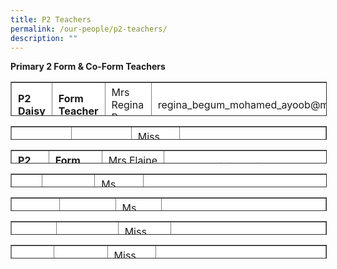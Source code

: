 ```yaml
---
title: P2 Teachers
permalink: /our-people/p2-teachers/
description: ""
---
```

**Primary 2 Form & Co-Form Teachers**

<table border="1" style="box-sizing: inherit; border-collapse: collapse; border-spacing: 0px; max-width: 100%; height: 53px; width: 792.225px;"><tbody style="box-sizing: inherit;"><tr style="box-sizing: inherit; background: rgb(255, 255, 255);"><td style="box-sizing: inherit; padding: 5px 10px; width: 116.325px;"><strong style="box-sizing: inherit; font-weight: bold;">P2 Daisy</strong></td><td style="box-sizing: inherit; padding: 5px 10px; width: 145.363px;"><strong style="box-sizing: inherit; font-weight: bold;">Form Teacher</strong></td><td style="box-sizing: inherit; padding: 5px 10px; width: 191.712px;">Mrs Regina Begum</td><td style="box-sizing: inherit; padding: 5px 10px; width: 337.825px;">regina_begum_mohamed_ayoob@moe.edu.sg</td></tr><tr style="box-sizing: inherit; background: rgb(230, 230, 230);"><td style="box-sizing: inherit; padding: 5px 10px; width: 116.325px;">&nbsp;</td><td style="box-sizing: inherit; padding: 5px 10px; width: 145.363px;"><strong style="box-sizing: inherit; font-weight: bold;">C</strong><strong style="box-sizing: inherit; font-weight: bold;">o-Form Teacher</strong></td><td style="box-sizing: inherit; padding: 5px 10px; width: 191.712px;">Mrs Mabel Yeo</td><td style="box-sizing: inherit; padding: 5px 10px; width: 337.825px;">goh_wei_lin_mabel@moe.edu.sg</td></tr></tbody></table>

<table border="1" style="box-sizing: inherit; border-collapse: collapse; border-spacing: 0px; max-width: 100%; height: 20px; width: 792.225px;"><tbody style="box-sizing: inherit;"><tr style="box-sizing: inherit; background: rgb(255, 255, 255); height: 23px;"><td style="box-sizing: inherit; padding: 5px 10px; width: 118.963px;"><strong style="box-sizing: inherit; font-weight: bold;">P2 Hibiscus</strong></td><td style="box-sizing: inherit; padding: 5px 10px; width: 148.65px;"><strong style="box-sizing: inherit; font-weight: bold;">Form Teacher</strong></td><td style="box-sizing: inherit; padding: 5px 10px; width: 197.475px;">Miss Soh Yin Ting</td><td style="box-sizing: inherit; padding: 5px 10px; width: 326.138px;">soh_yin_ting@moe.edu.sg</td></tr><tr style="box-sizing: inherit; background: rgb(230, 230, 230);"><td style="box-sizing: inherit; padding: 5px 10px; width: 118.963px;">&nbsp;</td><td style="box-sizing: inherit; padding: 5px 10px; width: 148.65px;"><strong style="box-sizing: inherit; font-weight: bold;">C</strong><strong style="box-sizing: inherit; font-weight: bold;">o-Form Teacher</strong></td><td style="box-sizing: inherit; padding: 5px 10px; width: 197.475px;">Mrs Lui Zi Hui</td><td style="box-sizing: inherit; padding: 5px 10px; width: 326.138px;">goh_zi_hui@moe.edu.sg</td></tr></tbody></table>

<table border="1" style="box-sizing: inherit; border-collapse: collapse; border-spacing: 0px; max-width: 100%; height: 20px; width: 792.225px;"><tbody style="box-sizing: inherit;"><tr style="box-sizing: inherit; background: rgb(255, 255, 255); height: 23px;"><td style="box-sizing: inherit; padding: 5px 10px; width: 118.963px;"><strong style="box-sizing: inherit; font-weight: bold;">P2 Ixora</strong></td><td style="box-sizing: inherit; padding: 5px 10px; width: 148.65px;"><strong style="box-sizing: inherit; font-weight: bold;">Form Teacher</strong></td><td style="box-sizing: inherit; padding: 5px 10px; width: 197.475px;">Mrs&nbsp;Elaine Toh</td><td style="box-sizing: inherit; padding: 5px 10px; width: 326.138px;">chong_mei_lin_elaine@moe.edu.sg</td></tr><tr style="box-sizing: inherit; background: rgb(230, 230, 230);"><td style="box-sizing: inherit; padding: 5px 10px; width: 118.963px;">&nbsp;</td><td style="box-sizing: inherit; padding: 5px 10px; width: 148.65px;"><strong style="box-sizing: inherit; font-weight: bold;">C</strong><strong style="box-sizing: inherit; font-weight: bold;">o-Form Teacher</strong></td><td style="box-sizing: inherit; padding: 5px 10px; width: 197.475px;">Ms Elsa Ang</td><td style="box-sizing: inherit; padding: 5px 10px; width: 326.138px;">elsa_ang@moe.edu.sg</td></tr></tbody></table>

<table border="1" style="box-sizing: inherit; border-collapse: collapse; border-spacing: 0px; max-width: 100%; height: 20px; width: 792.225px;"><tbody style="box-sizing: inherit;"><tr style="box-sizing: inherit; background: rgb(255, 255, 255); height: 23px;"><td style="box-sizing: inherit; padding: 5px 10px; width: 118.963px;"><strong style="box-sizing: inherit; font-weight: bold;">P2 Lily</strong></td><td style="box-sizing: inherit; padding: 5px 10px; width: 148.65px;"><strong style="box-sizing: inherit; font-weight: bold;">Form Teacher</strong></td><td style="box-sizing: inherit; padding: 5px 10px; width: 197.475px;">Ms Shirley Ang</td><td style="box-sizing: inherit; padding: 5px 10px; width: 326.138px;">ang_ching_ching_shirley@moe.edu.sg</td></tr><tr style="box-sizing: inherit; background: rgb(230, 230, 230);"><td style="box-sizing: inherit; padding: 5px 10px; width: 118.963px;">&nbsp;</td><td style="box-sizing: inherit; padding: 5px 10px; width: 148.65px;"><strong style="box-sizing: inherit; font-weight: bold;">C</strong><strong style="box-sizing: inherit; font-weight: bold;">o-Form Teacher</strong></td><td style="box-sizing: inherit; padding: 5px 10px; width: 197.475px;">Mdm Virginia Koh</td><td style="box-sizing: inherit; padding: 5px 10px; width: 326.138px;">koh_wah_mui@moe.edu.sg</td></tr></tbody></table>

<table border="1" style="box-sizing: inherit; border-collapse: collapse; border-spacing: 0px; max-width: 100%; height: 20px; width: 792.225px;"><tbody style="box-sizing: inherit;"><tr style="box-sizing: inherit; background: rgb(255, 255, 255); height: 23px;"><td style="box-sizing: inherit; padding: 5px 10px; width: 118.963px;"><strong style="box-sizing: inherit; font-weight: bold;">P2 Orchid</strong></td><td style="box-sizing: inherit; padding: 5px 10px; width: 148.65px;"><strong style="box-sizing: inherit; font-weight: bold;">Form Teacher</strong></td><td style="box-sizing: inherit; padding: 5px 10px; width: 197.475px;">Ms Cindy Oo</td><td style="box-sizing: inherit; padding: 5px 10px; width: 326.138px;">oo_hui_min@moe.edu.sg</td></tr><tr style="box-sizing: inherit; background: rgb(230, 230, 230);"><td style="box-sizing: inherit; padding: 5px 10px; width: 118.963px;">&nbsp;</td><td style="box-sizing: inherit; padding: 5px 10px; width: 148.65px;"><strong style="box-sizing: inherit; font-weight: bold;">C</strong><strong style="box-sizing: inherit; font-weight: bold;">o-Form Teacher</strong></td><td style="box-sizing: inherit; padding: 5px 10px; width: 197.475px;">Miss Nina Mark</td><td style="box-sizing: inherit; padding: 5px 10px; width: 326.138px;">mark_pei_lai_nina@moe.edu.sg</td></tr></tbody></table>

<table border="1" style="box-sizing: inherit; border-collapse: collapse; border-spacing: 0px; max-width: 100%; height: 20px; width: 792.225px;"><tbody style="box-sizing: inherit;"><tr style="box-sizing: inherit; background: rgb(255, 255, 255); height: 23px;"><td style="box-sizing: inherit; padding: 5px 10px; width: 118.963px;"><strong style="box-sizing: inherit; font-weight: bold;">P2 Rose</strong></td><td style="box-sizing: inherit; padding: 5px 10px; width: 148.65px;"><strong style="box-sizing: inherit; font-weight: bold;">Form Teacher</strong></td><td style="box-sizing: inherit; padding: 5px 10px; width: 197.475px;">Miss Yeo Bee Leng</td><td style="box-sizing: inherit; padding: 5px 10px; width: 326.138px;">yeo_bee_leng@moe.edu.sg</td></tr><tr style="box-sizing: inherit; background: rgb(230, 230, 230);"><td style="box-sizing: inherit; padding: 5px 10px; width: 118.963px;">&nbsp;</td><td style="box-sizing: inherit; padding: 5px 10px; width: 148.65px;"><strong style="box-sizing: inherit; font-weight: bold;">C</strong><strong style="box-sizing: inherit; font-weight: bold;">o-Form Teacher</strong></td><td style="box-sizing: inherit; padding: 5px 10px; width: 197.475px;">Mdm Tang Li</td><td style="box-sizing: inherit; padding: 5px 10px; width: 326.138px;">tang_li@moe.edu.sg</td></tr></tbody></table>

<table border="1" style="box-sizing: inherit; border-collapse: collapse; border-spacing: 0px; max-width: 100%; height: 20px; width: 792.225px;"><tbody style="box-sizing: inherit;"><tr style="box-sizing: inherit; background: rgb(255, 255, 255); height: 23px;"><td style="box-sizing: inherit; padding: 5px 10px; width: 118.963px;"><strong style="box-sizing: inherit; font-weight: bold;">P2 Violet</strong></td><td style="box-sizing: inherit; padding: 5px 10px; width: 148.65px;"><strong style="box-sizing: inherit; font-weight: bold;">Form Teacher</strong></td><td style="box-sizing: inherit; padding: 5px 10px; width: 197.475px;">Miss Brenda Liu</td><td style="box-sizing: inherit; padding: 5px 10px; width: 326.138px;">liu_congling@moe.edu.sg</td></tr><tr style="box-sizing: inherit; background: rgb(230, 230, 230);"><td style="box-sizing: inherit; padding: 5px 10px; width: 118.963px;">&nbsp;</td><td style="box-sizing: inherit; padding: 5px 10px; width: 148.65px;"><strong style="box-sizing: inherit; font-weight: bold;">C</strong><strong style="box-sizing: inherit; font-weight: bold;">o-Form Teacher</strong></td><td style="box-sizing: inherit; padding: 5px 10px; width: 197.475px;">Ms Rohini Visva Nathan</td><td style="box-sizing: inherit; padding: 5px 10px; width: 326.138px;">rohini_visva_nathan@moe.edu.sg</td></tr></tbody></table>